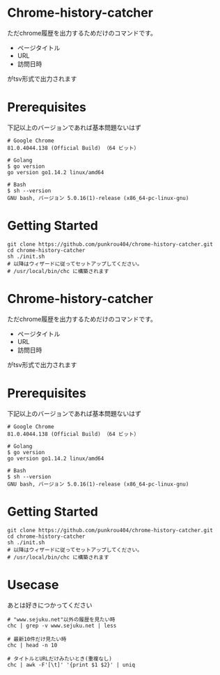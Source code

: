 # Chrome-history-catcher

ただchrome履歴を出力するためだけのコマンドです。

- ページタイトル
- URL
- 訪問日時

がtsv形式で出力されます

# Prerequisites

下記以上のバージョンであれば基本問題ないはず

```
# Google Chrome
81.0.4044.138 (Official Build) （64 ビット）

# Golang
$ go version
go version go1.14.2 linux/amd64

# Bash
$ sh --version
GNU bash, バージョン 5.0.16(1)-release (x86_64-pc-linux-gnu)
```

# Getting Started

```
git clone https://github.com/punkrou404/chrome-history-catcher.git
cd chrome-history-catcher
sh ./init.sh 
# 以降はウィザードに従ってセットアップしてください。
# /usr/local/bin/chc に構築されます
```

# Chrome-history-catcher

ただchrome履歴を出力するためだけのコマンドです。

- ページタイトル
- URL
- 訪問日時

がtsv形式で出力されます

# Prerequisites

下記以上のバージョンであれば基本問題ないはず

```
# Google Chrome
81.0.4044.138 (Official Build) （64 ビット）

# Golang
$ go version
go version go1.14.2 linux/amd64

# Bash
$ sh --version
GNU bash, バージョン 5.0.16(1)-release (x86_64-pc-linux-gnu)
```

# Getting Started

```
git clone https://github.com/punkrou404/chrome-history-catcher.git
cd chrome-history-catcher
sh ./init.sh 
# 以降はウィザードに従ってセットアップしてください。
# /usr/local/bin/chc に構築されます
```

# Usecase

あとは好きにつかってください

```
# "www.sejuku.net"以外の履歴を見たい時
chc | grep -v www.sejuku.net | less

# 最新10件だけ見たい時
chc | head -n 10

# タイトルとURLだけみたいとき(重複なし)
chc | awk -F'[\t]' '{print $1 $2}' | uniq 
```
